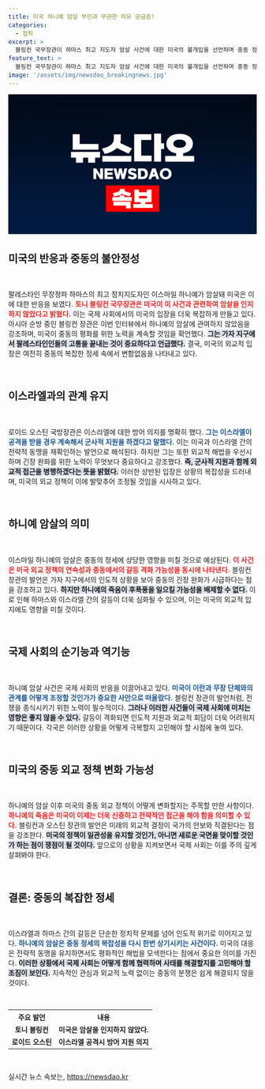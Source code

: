 ```yaml
---
title: 미국 하니예 암살 부인과 무관한 이유 궁금증!
categories:
  - 정치
excerpt: >
  블링컨 국무장관이 하마스 최고 지도자 암살 사건에 대한 미국의 불개입을 선언하며 중동 정세 예측의 어려움을 강조했다. 오스틴 국방장관은 이스라엘 방어 지원의 의지를 드러냈지만, 긴장 완화가 최우선이라고 덧붙였다. 이 사건이 가져올 파장은 어떤 방향으로 흐를까?
feature_text: >
  블링컨 국무장관이 하마스 최고 지도자 암살 사건에 대한 미국의 불개입을 선언하며 중동 정세 예측의 어려움을 강조했다. 오스틴 국방장관은 이스라엘 방어 지원의 의지를 드러냈지만, 긴장 완화가 최우선이라고 덧붙였다. 이 사건이 가져올 파장은 어떤 방향으로 흐를까?
image: '/assets/img/newsdao_breakingnews.jpg'
---
```


<p><img src="/assets/img/newsdao_breakingnews.jpg" alt="pcversion 속보" /></p>

<h2 data-ke-size="size26">미국의 반응과 중동의 불안정성</h2>

<p data-ke-size="size16">&nbsp;</p>

<p>팔레스타인 무장정파 하마스의 최고 정치지도자인 이스마일 하니예가 암살돼 미국은 이에 대한 반응을 보였다. <b><span style="color: #ee2323;">토니 블링컨 국무장관은 미국이 이 사건과 관련하여 암살을 인지하지 않았다고 밝혔다.</span></b> 이는 국제 사회에서의 미국의 입장을 더욱 복잡하게 만들고 있다. 아시아 순방 중인 블링컨 장관은 이번 인터뷰에서 하니예의 암살에 관여하지 않았음을 강조하며, 미국이 중동의 평화를 위한 노력을 계속할 것임을 확언했다. <b><span style="background-color: #21538527;">그는 가자 지구에서 팔레스타인인들의 고통을 끝내는 것이 중요하다고 언급했다.</span></b> 결국, 미국의 외교적 입장은 여전히 중동의 복잡한 정세 속에서 변함없음을 나타내고 있다.</p>

<p><br></p>

<h2 data-ke-size="size26">이스라엘과의 관계 유지</h2>

<p data-ke-size="size16">&nbsp;</p>

<p>로이드 오스틴 국방장관은 이스라엘에 대한 방어 의지를 명확히 했다. <b><span style="color: #1a5490;">그는 이스라엘이 공격을 받을 경우 계속해서 군사적 지원을 하겠다고 말했다.</span></b> 이는 미국과 이스라엘 간의 전략적 동맹을 재확인하는 발언으로 해석된다. 하지만 그는 또한 외교적 해법을 우선시하며 긴장 완화를 위한 노력이 무엇보다 중요하다고 강조했다. <b><span style="background-color: #21538527;">즉, 군사적 지원과 함께 외교적 접근을 병행하겠다는 뜻을 밝혔다.</span></b> 이러한 상반된 입장은 상황의 복잡성을 드러내며, 미국의 외교 정책이 이에 발맞추어 조정될 것임을 시사하고 있다.</p>

<p><br></p>

<h2 data-ke-size="size26">하니예 암살의 의미</h2>

<p data-ke-size="size16">&nbsp;</p>

<p>이스마일 하니예의 암살은 중동의 정세에 상당한 영향을 미칠 것으로 예상된다. <b><span style="color: #ee2323;">이 사건은 미국 외교 정책의 연속성과 중동에서의 갈등 격화 가능성을 동시에 나타낸다.</span></b> 블링컨 장관의 발언은 가자 지구에서의 인도적 상황을 보아 중동의 긴장 완화가 시급하다는 점을 강조하고 있다. <b><span style="background-color: #21538527;">하지만 하니예의 죽음이 후폭풍을 일으킬 가능성을 배제할 수 없다.</span></b> 이로 인해 하마스와 이스라엘 간의 갈등이 더욱 심화될 수 있으며, 이는 미국의 외교적 입지에도 영향을 미칠 것이다.</p>

<p><br></p>

<h2 data-ke-size="size26">국제 사회의 순기능과 역기능</h2>

<p data-ke-size="size16">&nbsp;</p>

<p>하니예 암살 사건은 국제 사회의 반응을 이끌어내고 있다. <b><span style="color: #1a5490;">미국이 이란과 무장 단체와의 관계를 어떻게 조정할 것인가가 중요한 사안으로 떠올랐다.</span></b> 블링컨 장관의 발언처럼, 전쟁을 종식시키기 위한 노력이 필수적이다. <b><span style="background-color: #21538527;">그러나 이러한 사건들이 국제 사회에 미치는 영향은 좋지 않을 수 있다.</span></b> 갈등이 격화되면 인도적 지원과 외교적 회담이 더욱 어려워지기 때문이다. 각국은 이러한 상황을 어떻게 극복할지 고민해야 할 시점에 놓여 있다.</p>

<p><br></p>

<h2 data-ke-size="size26">미국의 중동 외교 정책 변화 가능성</h2>

<p data-ke-size="size16">&nbsp;</p>

<p>하니예의 암살 이후 미국의 중동 외교 정책이 어떻게 변화할지는 주목할 만한 사항이다. <b><span style="color: #ee2323;">하니예의 죽음은 미국이 이제는 더욱 신중하고 전략적인 접근을 해야 함을 의미할 수 있다.</span></b> 블링컨과 오스틴 장관의 발언은 미래의 외교적 결정이 국가의 안보와 직결된다는 점을 강조한다. <b><span style="background-color: #21538527;">미국의 정책이 일관성을 유지할 것인가, 아니면 새로운 국면을 맞이할 것인가 하는 점이 쟁점이 될 것이다.</span></b> 앞으로의 상황을 지켜보면서 국제 사회는 이를 주의 깊게 살펴봐야 한다.</p>

<p><br></p>

<h2 data-ke-size="size26">결론: 중동의 복잡한 정세</h2>

<p data-ke-size="size16">&nbsp;</p>

<p>이스라엘과 하마스 간의 갈등은 단순한 정치적 문제를 넘어 인도적 위기로 이어지고 있다. <b><span style="color: #1a5490;">하니예의 암살은 중동 정세의 복잡성을 다시 한번 상기시키는 사건이다.</span></b> 미국의 대응은 전략적 동맹을 유지하면서도 평화적인 해법을 모색한다는 점에서 중요한 의미를 가진다. <b><span style="background-color: #21538527;">이러한 상황에서 국제 사회는 어떻게 함께 협력하며 사태를 해결할지를 고민해야 할 조짐이 보인다.</span></b> 지속적인 관심과 외교적 노력 없이는 중동의 분쟁은 쉽게 해결되지 않을 것이다.</p>

<p><br></p>

<table>
  <tr>
    <th style="text-align: center; height: 17px;"><b>주요 발언</b></th>
    <th style="text-align: center; height: 17px;"><b>내용</b></th>
  </tr>
  <tr>
    <td style="text-align: center; height: 17px;"><b>토니 블링컨</b></td>
    <td style="text-align: center; height: 17px;"><b>미국은 암살을 인지하지 않았다.</b></td>
  </tr>
  <tr>
    <td style="text-align: center; height: 17px;"><b>로이드 오스틴</b></td>
    <td style="text-align: center; height: 17px;"><b>이스라엘 공격시 방어 지원 의지</b></td>
  </tr>
</table>

<p><br></p>
실시간 뉴스 속보는, <a href="https://newsdao.kr" rel="dofollow">https://newsdao.kr</a>


